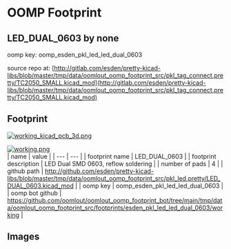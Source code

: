 # OOMP Footprint  
## LED_DUAL_0603  by none  
  
oomp key: oomp_esden_pkl_led_led_dual_0603  
  
source repo at: [http://gitlab.com/esden/pretty-kicad-libs/blob/master/tmp/data/oomlout_oomp_footprint_src/pkl_tag_connect.pretty/TC2050_SMALL.kicad_mod](http://gitlab.com/esden/pretty-kicad-libs/blob/master/tmp/data/oomlout_oomp_footprint_src/pkl_tag_connect.pretty/TC2050_SMALL.kicad_mod)  
## Footprint  
  
[![working_kicad_pcb_3d.png](working_kicad_pcb_3d_600.png)](working_kicad_pcb_3d.png)  
  
[![working.png](working_600.png)](working.png)  
| name | value | 
| --- | --- | 
| footprint name | LED_DUAL_0603 | 
| footprint description | LED Dual SMD 0603, reflow soldering | 
| number of pads | 4 | 
| github path | http://github.com/esden/pretty-kicad-libs/blob/master/tmp/data/oomlout_oomp_footprint_src/pkl_led.pretty/LED_DUAL_0603.kicad_mod | 
| oomp key | oomp_esden_pkl_led_led_dual_0603 | 
| oomp bot github | https://github.com/oomlout/oomlout_oomp_footprint_bot/tree/main/tmp/data/oomlout_oomp_footprint_src/footprints/esden_pkl_led_led_dual_0603/working | 
## Images  
